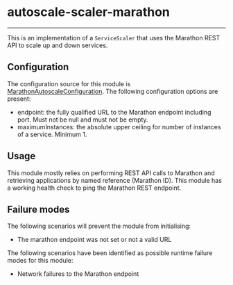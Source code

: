 # autoscale-scaler-marathon

---

 This is an implementation of a `ServiceScaler` that uses the Marathon REST API
 to scale up and down services.


## Configuration

 The configuration source for this module is [MarathonAutoscaleConfiguration](https://github.com/Autoscaler/autoscaler/blob/develop/autoscale-container/example-configs/cfg_autoscaler_marathon_MarathonAutoscaleConfiguration).
 The following configuration options are present:

 - endpoint: the fully qualified URL to the Marathon endpoint including port.
  Must not be null and must not be empty.
 - maximumInstances: the absolute upper ceiling for number of instances of a
  service. Minimum 1.


## Usage

 This module mostly relies on performing REST API calls to Marathon and
 retrieving applications by named reference (Marathon ID). This module has a
 working health check to ping the Marathon REST endpoint.


## Failure modes

 The following scenarios will prevent the module from initialising:

 - The marathon endpoint was not set or not a valid URL

 The following scenarios have been identified as possible runtime failure modes
 for this module:

 - Network failures to the Marathon endpoint
